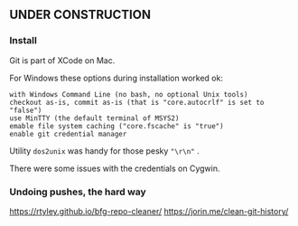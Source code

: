 
## UNDER CONSTRUCTION

### Install

Git is part of XCode on Mac.

For Windows these options during installation worked ok:

    with Windows Command Line (no bash, no optional Unix tools)
    checkout as-is, commit as-is (that is "core.autocrlf" is set to "false")
    use MinTTY (the default terminal of MSYS2)
    emable file system caching ("core.fscache" is "true")
    enable git credential manager

Utility ```dos2unix``` was handy for those pesky ```"\r\n"``` .

There were some issues with the credentials on Cygwin.


### Undoing pushes, the hard way

https://rtyley.github.io/bfg-repo-cleaner/
https://jorin.me/clean-git-history/

